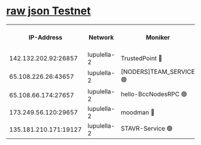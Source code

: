 [raw json Testnet](https://rpc-check.jaclalt.stavr.tech/jaclalt/rpc-jaclalt-result.json)
=

<table><tr><th>IP-Address</th><th>Network</th><th>Moniker</th><th>Latest Block Height</th><th>Earliest Block Height</th><th>Catching Up</th><th>Tx Index</th><th>Voting Power</th><th>Scan Time</th></tr><tr><td>142.132.202.92:26857</td><td>lupulella-2</td><td>TrustedPoint 🔴</td><td>6495422</td><td>6282001</td><td>False</td><td>off</td><td>5</td><td>2024-02-03T11:13:04.484162018UTC</td></tr><tr><td>65.108.226.26:43657</td><td>lupulella-2</td><td>[NODERS]TEAM_SERVICE 🟢</td><td>6495422</td><td>6282001</td><td>False</td><td>on</td><td>0</td><td>2024-02-03T11:13:04.849003202UTC</td></tr><tr><td>65.108.66.174:27657</td><td>lupulella-2</td><td>hello-BccNodesRPC 🟢</td><td>6495421</td><td>6394001</td><td>False</td><td>on</td><td>0</td><td>2024-02-03T11:13:01.872008887UTC</td></tr><tr><td>173.249.56.120:29657</td><td>lupulella-2</td><td>moodman 🔴</td><td>6495422</td><td>6395422</td><td>False</td><td>off</td><td>940134</td><td>2024-02-03T11:13:04.233684865UTC</td></tr><tr><td>135.181.210.171:19127</td><td>lupulella-2</td><td>STAVR-Service 🟢</td><td>6495420</td><td>6494001</td><td>False</td><td>on</td><td>0</td><td>2024-02-03T11:12:57.316899904UTC</td></tr></table>
